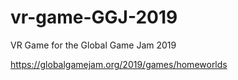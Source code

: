 # vr-game-GGJ-2019
VR Game for the Global Game Jam 2019

https://globalgamejam.org/2019/games/homeworlds

